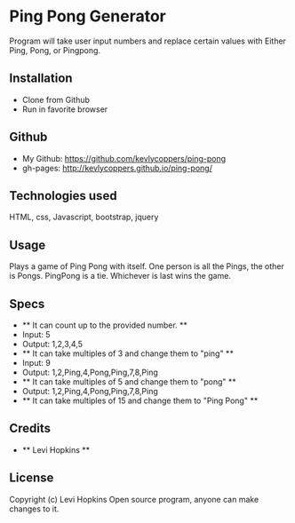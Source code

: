 # Ping Pong Generator

Program will take user input numbers and replace certain values with Either Ping, Pong, or Pingpong.

## Installation

* Clone from Github
* Run in favorite browser

## Github
* My Github: https://github.com/kevlycoppers/ping-pong
* gh-pages: http://kevlycoppers.github.io/ping-pong/

## Technologies used
HTML, css, Javascript, bootstrap, jquery

## Usage

Plays a game of Ping Pong with itself. One person is all the Pings, the other is Pongs. PingPong is a tie. Whichever is last wins the game.


## Specs
* ** It can count up to the provided number. **
* Input: 5
* Output: 1,2,3,4,5
* ** It can take multiples of 3 and change them to "ping" **
* Input: 9
* Output: 1,2,Ping,4,Pong,Ping,7,8,Ping
* ** It can take multiples of 5 and change them to "pong" **
* Output: 1,2,Ping,4,Pong,Ping,7,8,Ping
* ** It can take multiples of 15 and change them to "Ping Pong" **
## Credits

* ** Levi Hopkins **

## License
Copyright (c)  Levi Hopkins
Open source program, anyone can make changes to it.
